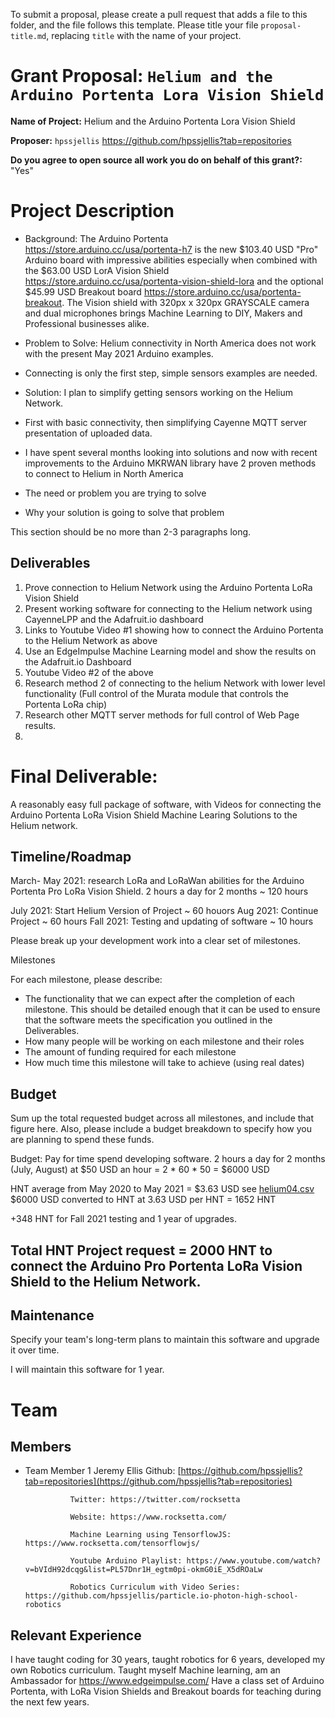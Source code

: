 To submit a proposal, please create a pull request that adds a file to this folder, and the file follows this template. Please title your file `proposal-title.md`, replacing `title` with the name of your project.

# Grant Proposal: `Helium and the Arduino Portenta Lora Vision Shield`

**Name of Project:** Helium and the Arduino Portenta Lora Vision Shield

**Proposer:** `hpssjellis`   https://github.com/hpssjellis?tab=repositories

**Do you agree to open source all work you do on behalf of this grant?:**  "Yes" 

# Project Description

- Background: The Arduino Portenta https://store.arduino.cc/usa/portenta-h7 is the new $103.40 USD "Pro" Arduino board with impressive abilities especially when combined with the $63.00 USD LorA Vision Shield https://store.arduino.cc/usa/portenta-vision-shield-lora  and the optional $45.99 USD Breakout board https://store.arduino.cc/usa/portenta-breakout. The Vision shield with 320px x 320px GRAYSCALE camera and dual microphones brings Machine Learning to DIY, Makers and Professional businesses alike. 

- Problem to Solve: Helium connectivity in North America does not work with the present May 2021 Arduino examples. 
- Connecting is only the first step, simple sensors examples are needed.

- Solution: I plan to simplify getting sensors working on the Helium Network. 
- First with basic connectivity, then simplifying Cayenne MQTT server presentation of uploaded data.
-  I have spent several months looking into solutions and now with recent improvements to the Arduino MKRWAN library have 2 proven methods to connect to Helium in North America


- The need or problem you are trying to solve
- Why your solution is going to solve that problem

This section should be no more than 2-3 paragraphs long.

## Deliverables

1. Prove connection to Helium Network using the Arduino Portenta LoRa Vision Shield
2. Present working software for connecting to the Helium network using CayenneLPP and the Adafruit.io dashboard
3. Links to Youtube Video #1 showing how to connect the Arduino Portenta to the Helium Network as above
4. Use an EdgeImpulse Machine Learning model and show the results on the Adafruit.io Dashboard
5. Youtube Video #2 of the above
6. Research method 2 of connecting to the helium Network with lower level functionality (Full control of the Murata module that controls the Portenta LoRa chip)
7. Research other MQTT server methods for full control of Web Page results.
8. 

# Final Deliverable: 
A reasonably easy full package of software, with Videos for connecting the Arduino Portenta LoRa Vision Shield Machine Learing Solutions to the Helium network.




## Timeline/Roadmap

March- May 2021: research LoRa and LoRaWan abilities for the Arduino Portenta Pro LoRa Vision Shield. 2 hours a day for 2 months ~ 120 hours

July 2021: Start Helium Version of Project ~ 60 houors 
Aug 2021: Continue Project   ~ 60 hours
Fall 2021: Testing and updating of software  ~ 10 hours

Please break up your development work into a clear set of milestones.

Milestones




For each milestone, please describe:
- The functionality that we can expect after the completion of each milestone. This should be detailed enough that it can be used to ensure that the software meets the specification you outlined in the Deliverables.
- How many people will be working on each milestone and their roles
- The amount of funding required for each milestone
- How much time this milestone will take to achieve (using real dates)

## Budget

Sum up the total requested budget across all milestones, and include that figure here. Also, please include a budget breakdown to specify how you are planning to spend these funds.

Budget: 
Pay for time spend developing software.
2 hours a day for 2 months (July, August) at $50 USD an hour = 2 * 60 * 50 = $6000 USD

HNT average from May 2020 to May 2021 = $3.63 USD see [helium04.csv](helium04.csv)
$6000 USD converted to HNT at 3.63 USD per HNT  = 1652 HNT

+348 HNT for Fall 2021 testing and 1 year of upgrades.

## Total HNT Project request = 2000 HNT to connect the Arduino Pro Portenta LoRa Vision Shield to the Helium Network.



## Maintenance

Specify your team's long-term plans to maintain this software and upgrade it over time.

I will maintain this software for 1 year.

# Team

## Members

- Team Member 1 Jeremy Ellis Github: [https://github.com/hpssjellis?tab=repositories](https://github.com/hpssjellis?tab=repositories)
                
                Twitter: https://twitter.com/rocksetta
                 
                Website: https://www.rocksetta.com/ 
                
                Machine Learning using TensorflowJS: https://www.rocksetta.com/tensorflowjs/
                 
                Youtube Arduino Playlist: https://www.youtube.com/watch?v=bVIdH92dcqg&list=PL57Dnr1H_egtm0pi-okmG0iE_X5dROaLw
                
                Robotics Curriculum with Video Series:   https://github.com/hpssjellis/particle.io-photon-high-school-robotics

## Relevant Experience

I have taught coding for 30 years, taught robotics for 6 years, developed my own Robotics curriculum. Taught myself Machine learning, am an Ambassador for https://www.edgeimpulse.com/ Have a class set of Arduino Portenta, with LoRa Vision Shields and Breakout boards for teaching during the next few years. 





